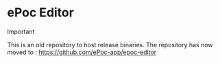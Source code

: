 # ePoc Editor

> [!IMPORTANT]
> This is an old repository to host release binaries. The repository has now moved to : https://github.com/ePoc-app/epoc-editor
